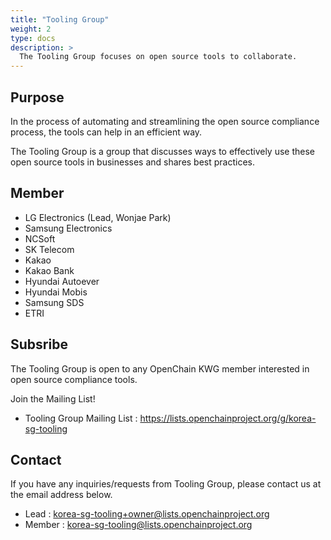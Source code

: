 ```yaml
---
title: "Tooling Group"
weight: 2
type: docs
description: >
  The Tooling Group focuses on open source tools to collaborate.
---
```


## Purpose

In the process of automating and streamlining the open source compliance process, the tools can help in an efficient way.

The Tooling Group is a group that discusses ways to effectively use these open source tools in businesses and shares best practices.

## Member

* LG Electronics (Lead, Wonjae Park)
* Samsung Electronics
* NCSoft
* SK Telecom
* Kakao
* Kakao Bank
* Hyundai Autoever
* Hyundai Mobis
* Samsung SDS
* ETRI

## Subsribe

The Tooling Group is open to any OpenChain KWG member interested in open source compliance tools.

Join the Mailing List!

* Tooling Group Mailing List : https://lists.openchainproject.org/g/korea-sg-tooling


## Contact

If you have any inquiries/requests from Tooling Group, please contact us at the email address below.

* Lead : korea-sg-tooling+owner@lists.openchainproject.org
* Member : korea-sg-tooling@lists.openchainproject.org
